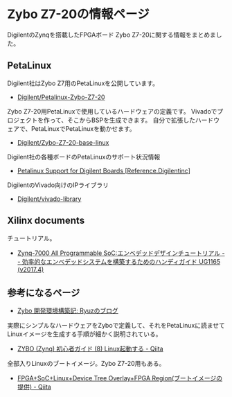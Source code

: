 # Zybo Z7-20の情報ページ

DigilentのZynqを搭載したFPGAボード Zybo Z7-20に関する情報をまとめました。

## PetaLinux

Digilent社はZybo Z7用のPetaLinuxを公開しています。

* [Digilent/Petalinux-Zybo-Z7-20](https://github.com/Digilent/Petalinux-Zybo-Z7-20)

Zybo Z7-20用PetaLinuxで使用しているハードウェアの定義です。
Vivadoでプロジェクトを作って、そこからBSPを生成できます。
自分で拡張したハードウェアで、PetaLinuxでPetaLinuxを動かせます。

* [Digilent/Zybo-Z7-20-base-linux](https://github.com/Digilent/Zybo-Z7-20-base-linux) 

Digilent社の各種ボードのPetaLinuxのサポート状況情報

* [Petalinux Support for Digilent Boards [Reference.Digilentinc]](https://reference.digilentinc.com/reference/software/petalinux/start) 

DigilentのVivado向けのIPライブラリ

* [Digilent/vivado-library](https://github.com/Digilent/vivado-library)

## Xilinx documents

チュートリアル。

* [Zynq-7000 All Programmable SoC:エンベデッドデザインチュートリアル -- 効率的なエンベデッドシステムを構築するためのハンディガイド UG1165 (v2017.4)](https://www.xilinx.com/support/documentation/sw_manuals_j/xilinx2017_4/ug1165-zynq-embedded-design-tutorial.pdf)

## 参考になるページ

* [Zybo 開発環境構築記: Ryuzのブログ](http://ryuz.txt-nifty.com/blog/2018/04/zybo-2f5e.html)

実際にシンプルなハードウェアをZyboで定義して、それをPetaLinuxに読ませてLinuxイメージを生成する手順が細かく説明されている。

* [ZYBO (Zynq) 初心者ガイド (8) Linux起動する - Qiita](https://qiita.com/iwatake2222/items/6e6915f7318689818368) 

全部入りLinuxのブートイメージ。Zybo Z7-20用もある。

* [FPGA+SoC+Linux+Device Tree Overlay+FPGA Region(ブートイメージの提供) - Qiita](https://qiita.com/ikwzm/items/7e90f0ca2165dbb9a577)
